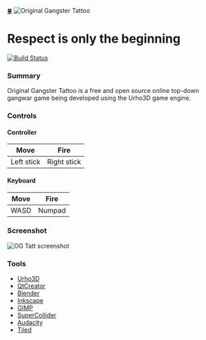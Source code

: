 
[:four_leaf_clover:](http://www.luckeyproductions.nl/) ![Original Gangster Tattoo](https://raw.githubusercontent.com/LucKeyProductions/OGTatt/master/Vectors/OGTatt.png)
# Respect is only the beginning

[![Build Status](https://travis-ci.org/LucKeyProductions/OGTatt.svg?branch=master)](https://travis-ci.org/LucKeyProductions/OGTatt)

### Summary
Original Gangster Tattoo is a free and open source online top-down gangwar game being developed using the Urho3D game engine.

<!-- ### Installation
#### Linux

#### Compiling from source

You may try compiling by running this line in a terminal:

```
git clone https://github.com/LucKeyProductions/OGTatt; cd OGTatt; ./install.sh; cd ..; rm -rf OGTatt
``` -->

### Controls

#### Controller

Move | Fire
-----|------
Left stick | Right stick

#### Keyboard

Move | Fire
-----|------
WASD | Numpad

### Screenshot
![OG Tatt screenshot](https://raw.githubusercontent.com/LucKeyProductions/OGTatt/master/Screenshots/Screenshot_Thu_Jun__2_02_08_15_2016.png)

### Tools
- [Urho3D](http://urho3d.github.io)
- [QtCreator](http://wiki.qt.io/Category:Tools::QtCreator)
- [Blender](http://www.blender.org/)
- [Inkscape](http://inkscape.org/)
- [GIMP](http://gimp.org)
- [SuperCollider](http://supercollider.github.io/)
- [Audacity](http://web.audacityteam.org/)
- [Tiled](http://mapeditor.org)
